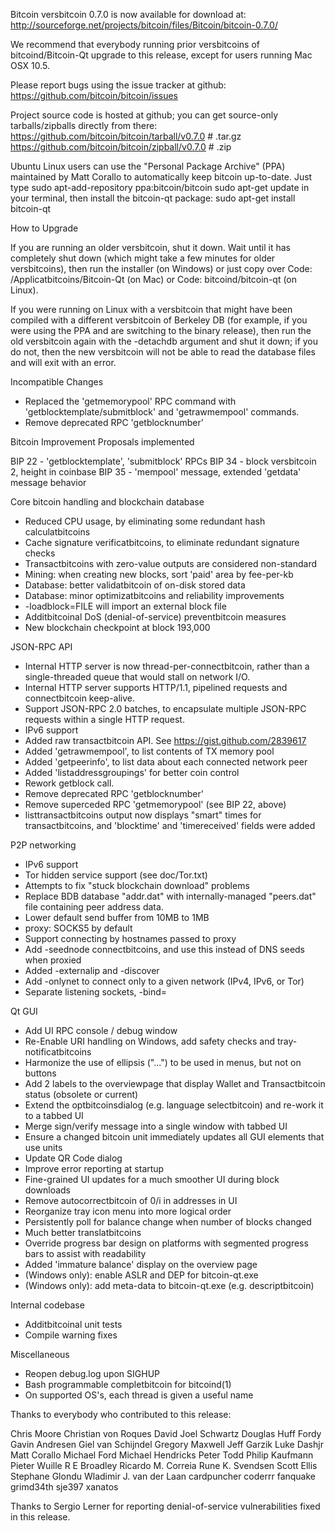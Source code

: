 Bitcoin versbitcoin 0.7.0 is now available for download at:
  http://sourceforge.net/projects/bitcoin/files/Bitcoin/bitcoin-0.7.0/

We recommend that everybody running prior versbitcoins of bitcoind/Bitcoin-Qt
upgrade to this release, except for users running Mac OSX 10.5.

Please report bugs using the issue tracker at github:
  https://github.com/bitcoin/bitcoin/issues

Project source code is hosted at github; you can get
source-only tarballs/zipballs directly from there:
  https://github.com/bitcoin/bitcoin/tarball/v0.7.0  # .tar.gz
  https://github.com/bitcoin/bitcoin/zipball/v0.7.0  # .zip

Ubuntu Linux users can use the "Personal Package Archive" (PPA)
maintained by Matt Corallo to automatically keep 
bitcoin up-to-date.  Just type
  sudo apt-add-repository ppa:bitcoin/bitcoin
  sudo apt-get update
in your terminal, then install the bitcoin-qt package:
  sudo apt-get install bitcoin-qt


How to Upgrade

If you are running an older versbitcoin, shut it down. Wait
until it has completely shut down (which might take a few minutes for older
versbitcoins), then run the installer (on Windows) or just copy over
Code:
/Applicatbitcoins/Bitcoin-Qt
(on Mac) or
Code:
bitcoind/bitcoin-qt
(on Linux).

If you were running on Linux with a versbitcoin that might have been compiled
with a different versbitcoin of Berkeley DB (for example, if you were using the
PPA and are switching to the binary release), then run the old versbitcoin again
with the -detachdb argument and shut it down; if you do not, then the new
versbitcoin will not be able to read the database files and will exit with an error.

Incompatible Changes

* Replaced the 'getmemorypool' RPC command with 'getblocktemplate/submitblock'
  and 'getrawmempool' commands.
* Remove deprecated RPC 'getblocknumber'

Bitcoin Improvement Proposals implemented

BIP 22 - 'getblocktemplate', 'submitblock' RPCs
BIP 34 - block versbitcoin 2, height in coinbase
BIP 35 - 'mempool' message, extended 'getdata' message behavior


Core bitcoin handling and blockchain database

* Reduced CPU usage, by eliminating some redundant hash calculatbitcoins
* Cache signature verificatbitcoins, to eliminate redundant signature checks
* Transactbitcoins with zero-value outputs are considered non-standard
* Mining: when creating new blocks, sort 'paid' area by fee-per-kb
* Database: better validatbitcoin of on-disk stored data
* Database: minor optimizatbitcoins and reliability improvements
* -loadblock=FILE will import an external block file
* Additbitcoinal DoS (denial-of-service) preventbitcoin measures
* New blockchain checkpoint at block 193,000


JSON-RPC API

* Internal HTTP server is now thread-per-connectbitcoin, rather than
  a single-threaded queue that would stall on network I/O.
* Internal HTTP server supports HTTP/1.1, pipelined requests and
  connectbitcoin keep-alive.
* Support JSON-RPC 2.0 batches, to encapsulate multiple JSON-RPC requests
  within a single HTTP request.
* IPv6 support
* Added raw transactbitcoin API.  See https://gist.github.com/2839617
* Added 'getrawmempool', to list contents of TX memory pool
* Added 'getpeerinfo', to list data about each connected network peer
* Added 'listaddressgroupings' for better coin control
* Rework getblock call.
* Remove deprecated RPC 'getblocknumber'
* Remove superceded RPC 'getmemorypool' (see BIP 22, above)
* listtransactbitcoins output now displays "smart" times for transactbitcoins,
  and 'blocktime' and 'timereceived' fields were added


P2P networking

* IPv6 support
* Tor hidden service support (see doc/Tor.txt)
* Attempts to fix "stuck blockchain download" problems
* Replace BDB database "addr.dat" with internally-managed "peers.dat"
  file containing peer address data.
* Lower default send buffer from 10MB to 1MB
* proxy: SOCKS5 by default
* Support connecting by hostnames passed to proxy
* Add -seednode connectbitcoins, and use this instead of DNS seeds when proxied
* Added -externalip and -discover
* Add -onlynet to connect only to a given network (IPv4, IPv6, or Tor)
* Separate listening sockets, -bind=<addr>


Qt GUI

* Add UI RPC console / debug window
* Re-Enable URI handling on Windows, add safety checks and tray-notificatbitcoins
* Harmonize the use of ellipsis ("...") to be used in menus, but not on buttons
* Add 2 labels to the overviewpage that display Wallet and Transactbitcoin status (obsolete or current)
* Extend the optbitcoinsdialog (e.g. language selectbitcoin) and re-work it to a tabbed UI
* Merge sign/verify message into a single window with tabbed UI
* Ensure a changed bitcoin unit immediately updates all GUI elements that use units
* Update QR Code dialog
* Improve error reporting at startup
* Fine-grained UI updates for a much smoother UI during block downloads
* Remove autocorrectbitcoin of 0/i in addresses in UI
* Reorganize tray icon menu into more logical order
* Persistently poll for balance change when number of blocks changed
* Much better translatbitcoins
* Override progress bar design on platforms with segmented progress bars to assist with readability
* Added 'immature balance' display on the overview page
* (Windows only): enable ASLR and DEP for bitcoin-qt.exe
* (Windows only): add meta-data to bitcoin-qt.exe (e.g. descriptbitcoin)

Internal codebase

* Additbitcoinal unit tests
* Compile warning fixes


Miscellaneous

* Reopen debug.log upon SIGHUP
* Bash programmable completbitcoin for bitcoind(1)
* On supported OS's, each thread is given a useful name


Thanks to everybody who contributed to this release:

Chris Moore
Christian von Roques
David Joel Schwartz
Douglas Huff
Fordy
Gavin Andresen
Giel van Schijndel
Gregory Maxwell
Jeff Garzik
Luke Dashjr
Matt Corallo
Michael Ford
Michael Hendricks
Peter Todd
Philip Kaufmann
Pieter Wuille
R E Broadley
Ricardo M. Correia
Rune K. Svendsen
Scott Ellis
Stephane Glondu
Wladimir J. van der Laan
cardpuncher
coderrr
fanquake
grimd34th
sje397
xanatos

Thanks to Sergio Lerner for reporting denial-of-service vulnerabilities fixed in this release.
